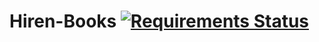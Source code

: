 # Hiren-Books [![Requirements Status](https://requires.io/github/pyprism/Hiren-Books/requirements.svg?branch=master)](https://requires.io/github/pyprism/Hiren-Books/requirements/?branch=master)
